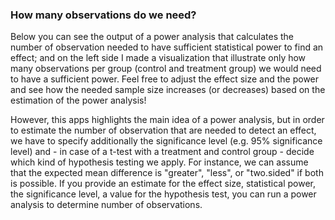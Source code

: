 ### How many observations do we need?

Below you can see the output of a power analysis that calculates the number of observation needed to have sufficient statistical power to find an effect; and on the left side I made a visualization that illustrate only how many observations per group (control and treatment group) we would need to have a sufficient power. Feel free to adjust the effect size and the power and see how the needed sample size increases (or decreases) based on the estimation of the power analysis!

However, this apps highlights the main idea of a power analysis, but in order to estimate the number of observation that are needed to detect an effect, we have to specify additionally the significance level (e.g. 95% significance level) and - in case of a t-test with a treatment and control group - decide which kind of hypothesis testing we apply. For instance, we can assume that the expected mean difference is "greater", "less", or "two.sided" if both is possible. If you provide an estimate for the effect size, statistical power, the significance level, a value for the hypothesis test, you can run a power analysis to determine number of observations.
